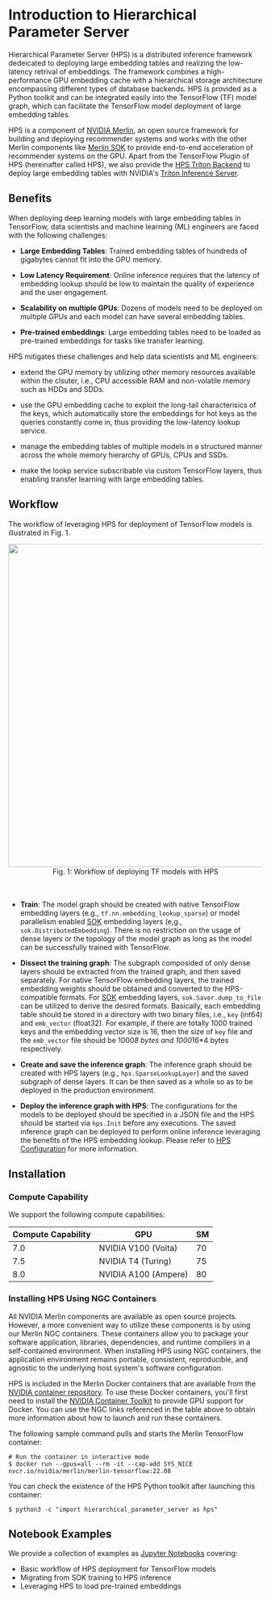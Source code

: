 # Introduction to Hierarchical Parameter Server

Hierarchical Parameter Server (HPS) is a distributed inference framework dedeicated to deploying large embedding tables and realizing the low-latency retrival of embeddings. The framework combines a high-performance GPU embedding cache with a hierarchical storage architecture encompassing different types of database backends. HPS is provided as a Python toolkit and can be integrated easily into the TensorFlow (TF) model graph, which can facilitate the TensorFlow model deployment of large embedding tables.

HPS is a component of [NVIDIA Merlin](https://developer.nvidia.com/nvidia-merlin), an open source framework for building and deploying recommender systems and works with the other Merlin components like [Merlin SOK](https://nvidia-merlin.github.io/HugeCTR/sparse_operation_kit/master/index.html) to provide end-to-end acceleration of recommender systems on the GPU. Apart from the TensorFlow Plugin of HPS (hereinafter called HPS), we also provide the [HPS Triton Backend](https://github.com/triton-inference-server/hugectr_backend/tree/main/hps_backend) to deploy large embedding tables with NVIDIA's [Triton Inference Server](https://github.com/triton-inference-server/server). 

## Benefits

When deploying deep learning models with large embedding tables in TensorFlow, data scientists and machine learning (ML) engineers are faced with the following challenges:

* **Large Embedding Tables**: Trained embedding tables of hundreds of gigabytes cannot fit into the GPU memory.

* **Low Latency Requirement**: Online inference requires that the latency of embedding lookup should be low to maintain the quality of experience and the user engagement.

* **Scalability on multiple GPUs**: Dozens of models need to be deployed on multiple GPUs and each model can have several embedding tables.

* **Pre-trained embeddings**: Large embedding tables need to be loaded as pre-trained embeddings for tasks like transfer learning.

HPS mitigates these challenges and help data scientists and ML engineers:

* extend the GPU memory by utilizing other memory resources available within the clsuter, i.e., CPU accessible RAM and non-volatile memory such as HDDs and SDDs.

* use the GPU embedding cache to exploit the long-tail characterisics of the keys, which automatically store the embeddings for hot keys as the queries constantly come in, thus providing the low-latency lookup service.

* manage the embedding tables of multiple models in a structured manner across the whole memory hierarchy of GPUs, CPUs and SSDs.

* make the lookp service subscribable via custom TensorFlow layers, thus enabling transfer learning with large embedding tables.

## Workflow

The workflow of leveraging HPS for deployment of TensorFlow models is illustrated in Fig. 1.

<img src="user_guide_src/workflow_hps_tf_deploymennt.png" width="640px" align="center"/>
<div align=center>Fig. 1: Workflow of deploying TF models with HPS </div>
<br></br>

* **Train**: The model graph should be created with native TensorFlow embedding layers (e.g., `tf.nn.embedding_lookup_sparse`) or model parallelism enabled [SOK](https://nvidia-merlin.github.io/HugeCTR/sparse_operation_kit/master/index.html) embedding layers (e,g., `sok.DistributedEmbedding`). There is no restriction on the usage of dense layers or the topology of the model graph as long as the model can be successfully trained with TensorFlow.

* **Dissect the training graph**: The subgraph composided of only dense layers should be extracted from the trained graph, and then saved separately. For native TensorFlow embedding layers, the trained embedding weights should be obtained and converted to the HPS-compatible formats. For [SOK](https://nvidia-merlin.github.io/HugeCTR/sparse_operation_kit/master/index.html) embedding layers, `sok.Saver.dump_to_file` can be utilized to derive the desired formats. Basically, each embedding table should be stored in a directory with two binary files, i.e., `key` (int64) and `emb_vector` (float32). For example, if there are totally 1000 trained keys and the embedding vector size is 16, then the size of `key` file and the `emb_vector` file should be 1000*8 bytes and 1000*16*4 bytes respectively.

* **Create and save the inference graph**: The inference graph should be created with HPS layers (e.g., `hps.SparseLookupLayer`) and the saved subgraph of dense layers. It can be then saved as a whole so as to be deployed in the production environment.

* **Deploy the inference graph with HPS**: The configurations for the models to be deployed should be specified in a JSON file and the HPS should be started via `hps.Init` before any executions. The saved inference graph can be deployed to perform online inference leveraging the benefits of the HPS embedding lookup. Please refer to [HPS Configuration](https://nvidia-merlin.github.io/HugeCTR/master/hugectr_parameter_server.html#configuration) for more information.

## Installation

### Compute Capability

We support the following compute capabilities:

| Compute Capability | GPU                  | SM |
|--------------------|----------------------|-----|
| 7.0                | NVIDIA V100 (Volta)  | 70  |
| 7.5                | NVIDIA T4 (Turing)   | 75  |
| 8.0                | NVIDIA A100 (Ampere) | 80  |

### Installing HPS Using NGC Containers

All NVIDIA Merlin components are available as open source projects. However, a more convenient way to utilize these components is by using our Merlin NGC containers. These containers allow you to package your software application, libraries, dependencies, and runtime compilers in a self-contained environment. When installing HPS using NGC containers, the application environment remains portable, consistent, reproducible, and agnostic to the underlying host system's software configuration.

HPS is included in the Merlin Docker containers that are available from the [NVIDIA container repository](https://catalog.ngc.nvidia.com/containers). To use these Docker containers, you'll first need to install the [NVIDIA Container Toolkit](https://github.com/NVIDIA/nvidia-docker) to provide GPU support for Docker. You can use the NGC links referenced in the table above to obtain more information about how to launch and run these containers.

The following sample command pulls and starts the Merlin TensorFlow container:
```shell
# Run the container in interactive mode
$ docker run --gpus=all --rm -it --cap-add SYS_NICE nvcr.io/nvidia/merlin/merlin-tensorflow:22.08
```
You can check the existence of the HPS Python toolkit after launching this container:
```shell
$ python3 -c "import hierarchical_parameter_server as hps"
```

## Notebook Examples

We provide a collection of examples as [Jupyter Notebooks](../notebooks/README.md) covering:

* Basic workflow of HPS deployment for TensorFlow models
* Migrating from SOK training to HPS inference
* Leveraging HPS to load pre-trained embeddings
